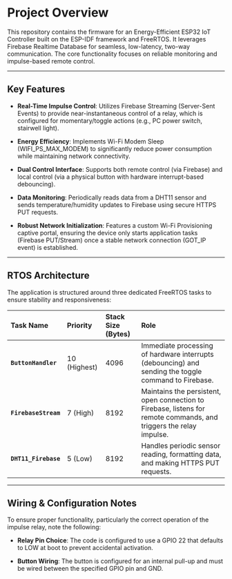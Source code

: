# Project Overview

This repository contains the firmware for an Energy-Efficient ESP32 IoT Controller built on the ESP-IDF framework and FreeRTOS. It leverages Firebase Realtime Database for seamless, low-latency, two-way communication. The core functionality focuses on reliable monitoring and impulse-based remote control.

---

## Key Features

* **Real-Time Impulse Control**: Utilizes Firebase Streaming (Server-Sent Events) to provide near-instantaneous control of a relay, which is configured for momentary/toggle actions (e.g., PC power switch, stairwell light).

* **Energy Efficiency**: Implements Wi-Fi Modem Sleep (WIFI_PS_MAX_MODEM) to significantly reduce power consumption while maintaining network connectivity.

* **Dual Control Interface**: Supports both remote control (via Firebase) and local control (via a physical button with hardware interrupt-based debouncing).

* **Data Monitoring**: Periodically reads data from a DHT11 sensor and sends temperature/humidity updates to Firebase using secure HTTPS PUT requests.

* **Robust Network Initialization**: Features a custom Wi-Fi Provisioning captive portal, ensuring the device only starts application tasks (Firebase PUT/Stream) once a stable network connection (GOT_IP event) is established.

---

## RTOS Architecture

The application is structured around three dedicated FreeRTOS tasks to ensure stability and responsiveness:

| Task Name | Priority | Stack Size (Bytes) | Role |
| :--- | :--- | :--- | :--- |
| **`ButtonHandler`** | 10 (Highest) | 4096 | Immediate processing of hardware interrupts (debouncing) and sending the toggle command to Firebase. |
| **`FirebaseStream`** | 7 (High) | 8192 | Maintains the persistent, open connection to Firebase, listens for remote commands, and triggers the relay impulse. |
| **`DHT11_Firebase`** | 5 (Low) | 8192 | Handles periodic sensor reading, formatting data, and making HTTPS PUT requests. |

---

## Wiring & Configuration Notes

To ensure proper functionality, particularly the correct operation of the impulse relay, note the following:

* **Relay Pin Choice**: The code is configured to use a GPIO 22 that defaults to LOW at boot to prevent accidental activation.

* **Button Wiring**: The button is configured for an internal pull-up and must be wired between the specified GPIO pin and GND.
